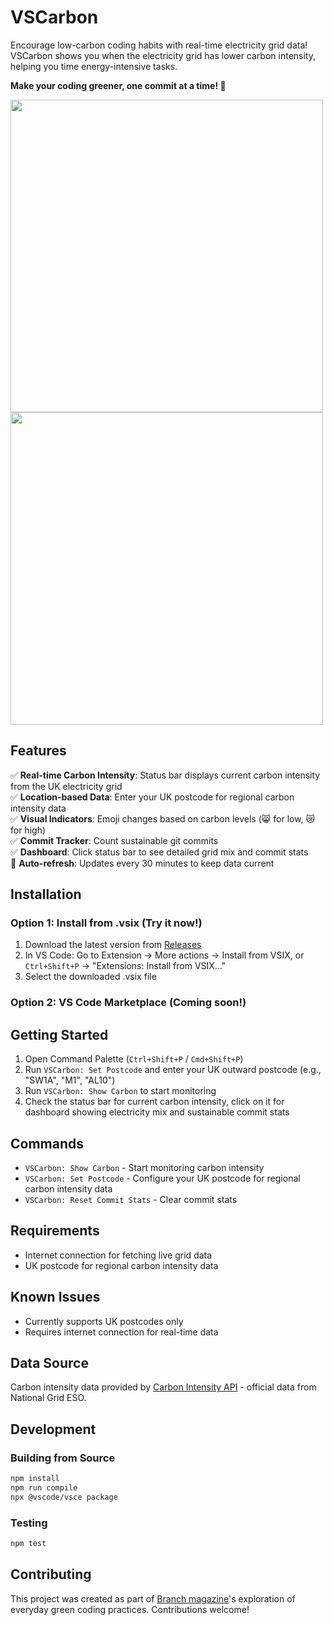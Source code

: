 # VSCarbon

Encourage low-carbon coding habits with real-time electricity grid data! VSCarbon shows you when the electricity grid has lower carbon intensity, helping you time energy-intensive tasks.

**Make your coding greener, one commit at a time! 🌱**

<img src="https://github.com/user-attachments/assets/c4433f56-9278-47ea-a6e1-d1e1cc27ae9a" width="500"/>
<img src="https://github.com/user-attachments/assets/c0192d58-6444-4963-9a8c-97d109ec3518" width="500"/>

## Features

✅ **Real-time Carbon Intensity**: Status bar displays current carbon intensity from the UK electricity grid  
✅ **Location-based Data**: Enter your UK postcode for regional carbon intensity data  
✅ **Visual Indicators**: Emoji changes based on carbon levels (😸 for low, 😿 for high)  
✅ **Commit Tracker**: Count sustainable git commits  
✅ **Dashboard**: Click status bar to see detailed grid mix and commit stats  
🔄 **Auto-refresh**: Updates every 30 minutes to keep data current  

## Installation

### Option 1: Install from .vsix (Try it now!)
1. Download the latest version from [Releases](https://github.com/liti-dev/vscarbon/releases)
2. In VS Code: Go to Extension -> More actions -> Install from VSIX, or `Ctrl+Shift+P` → "Extensions: Install from VSIX..."
3. Select the downloaded .vsix file

### Option 2: VS Code Marketplace (Coming soon!)


## Getting Started

1. Open Command Palette (`Ctrl+Shift+P` / `Cmd+Shift+P`)
2. Run `VSCarbon: Set Postcode` and enter your UK outward postcode (e.g., "SW1A", "M1", "AL10")
3. Run `VSCarbon: Show Carbon` to start monitoring
4. Check the status bar for current carbon intensity, click on it for dashboard showing electricity mix and sustainable commit stats

## Commands

- `VSCarbon: Show Carbon` - Start monitoring carbon intensity
- `VSCarbon: Set Postcode` - Configure your UK postcode for regional carbon intensity data
- `VSCarbon: Reset Commit Stats` - Clear commit stats

## Requirements

- Internet connection for fetching live grid data
- UK postcode for regional carbon intensity data

## Known Issues

- Currently supports UK postcodes only
- Requires internet connection for real-time data


## Data Source

Carbon intensity data provided by [Carbon Intensity API](https://carbonintensity.org.uk/) - official data from National Grid ESO.

## Development

### Building from Source
```bash
npm install
npm run compile
npx @vscode/vsce package
```

### Testing
```bash
npm test
```

## Contributing

This project was created as part of [Branch magazine](https://branch.climateaction.tech/issues/issue-9/everyday-green-coding-bringing-nature-and-grid-awareness-to-visual-studio-code/)'s exploration of everyday green coding practices. Contributions welcome!
